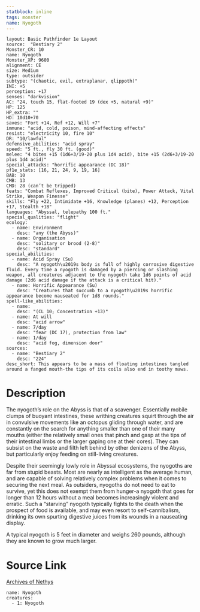 ```yaml
---
statblock: inline
tags: monster
name: Nyogoth
---
```

```statblock
layout: Basic Pathfinder 1e Layout
source:  "Bestiary 2"
Monster_CR: 10
name: Nyogoth
Monster_XP: 9600
alignment: CE
size: Medium
type: outsider
subtype: "(chaotic, evil, extraplanar, qlippoth)"
INI: +5
perception: +17
senses: "darkvision"
AC: "24, touch 15, flat-footed 19 (dex +5, natural +9)"
HP: 125
HP_extra: ""
HD: 10d10+70
saves: "Fort +14, Ref +12, Will +7"
immune: "acid, cold, poison, mind-affecting effects"
resist: "electricity 10, fire 10"
DR: "10/lawful"
defensive_abilities: "acid spray"
speed: "5 ft., fly 30 ft. (good)"
melee: "4 bites +15 (1d6+3/19-20 plus 1d4 acid), bite +15 (2d6+3/19-20 plus 1d4 acid)"
special_attacks: "horrific appearance (DC 18)"
pf1e_stats: [16, 21, 24, 9, 19, 16]
BAB: 10
CMB: 13
CMD: 28 (can’t be tripped)
feats: "Combat Reflexes, Improved Critical (bite), Power Attack, Vital Strike, Weapon Finesse"
skills: "Fly +22, Intimidate +16, Knowledge (planes) +12, Perception +17, Stealth +18"
languages: "Abyssal, telepathy 100 ft."
special_qualities: "flight"
ecology:
  - name: Environment
    desc: "any (the Abyss)"
  - name: Organisation
    desc: "solitary or brood (2-8)"
    desc: "standard"
special_abilities:
  - name: Acid Spray (Su)
    desc: "A nyogoth\u2019s body is full of highly corrosive digestive fluid. Every time a nyogoth is damaged by a piercing or slashing weapon, all creatures adjacent to the nyogoth take 1d6 points of acid damage (2d6 acid damage if the attack is a critical hit)."
  - name: Horrific Appearance (Su)
    desc: "Creatures that succumb to a nyogoth\u2019s horrific appearance become nauseated for 1d8 rounds."
spell-like_abilities:
  - name:
    desc: "(CL 10; Concentration +13)"
  - name: At will
    desc: "acid arrow"
  - name: 7/day
    desc: "fear (DC 17), protection from law"
  - name: 1/day
    desc: "acid fog, dimension door"
sources:
  - name: "Bestiary 2"
    desc: "224"
desc_short: This appears to be a mass of floating intestines tangled around a fanged mouth-the tips of its coils also end in toothy maws.
```
# Description
The nyogoth’s role on the Abyss is that of a scavenger. Essentially mobile clumps of buoyant intestines, these writhing creatures squirt through the air in convulsive movements like an octopus gliding through water, and are constantly on the search for anything smaller than one of their many mouths (either the relatively small ones that pinch and gasp at the tips of their intestinal limbs or the larger gaping one at their cores). They can subsist on the waste and filth left behind by other denizens of the Abyss, but particularly enjoy feeding on still-living creatures.

Despite their seemingly lowly role in Abyssal ecosystems, the nyogoths are far from stupid beasts. Most are nearly as intelligent as the average human, and are capable of solving relatively complex problems when it comes to securing the next meal. As outsiders, nyogoths do not need to eat to survive, yet this does not exempt them from hunger-a nyogoth that goes for longer than 12 hours without a meal becomes increasingly violent and erratic. Such a “starving” nyogoth typically fights to the death when the prospect of food is available, and may even resort to self-cannibalism, drinking its own spurting digestive juices from its wounds in a nauseating display.

A typical nyogoth is 5 feet in diameter and weighs 260 pounds, although they are known to grow much larger.
# Source Link
[Archives of Nethys](https://aonprd.com/MonsterDisplay.aspx?ItemName=Nyogoth)
```encounter-table
name: Nyogoth
creatures:
  - 1: Nyogoth
```
